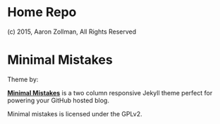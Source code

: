 # Home Repo

(c) 2015, Aaron Zollman, All Rights Reserved

# Minimal Mistakes

Theme by:

**[Minimal Mistakes](http://mmistakes.github.io/minimal-mistakes)** is a two column responsive Jekyll theme perfect for powering your GitHub hosted blog.

Minimal mistakes is licensed under the GPLv2.

